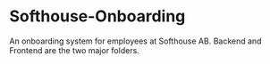 # Softhouse-Onboarding
An onboarding system for employees at Softhouse AB.
Backend and Frontend are the two major folders.
